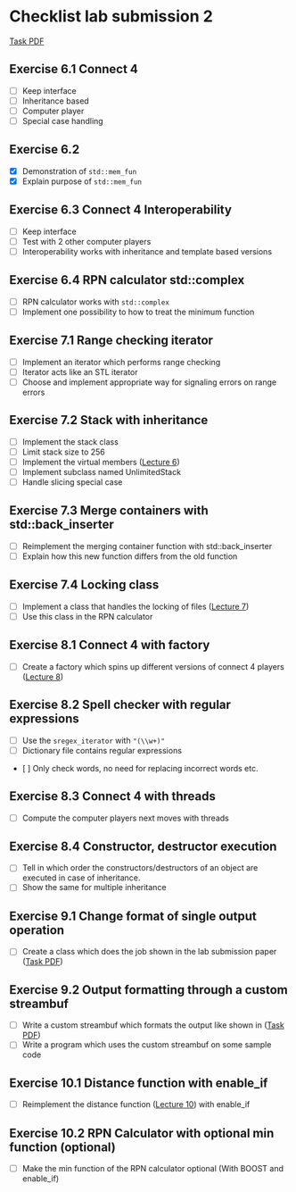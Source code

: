 # Checklist lab submission 2

[Task PDF](http://researcher.watson.ibm.com/researcher/files/zurich-THG/Lab%20Submission%202.pdf)

## Exercise 6.1 Connect 4
* [ ] Keep interface
* [ ] Inheritance based 
* [ ] Computer player
* [ ] Special case handling

## Exercise 6.2
* [x] Demonstration of `std::mem_fun`
* [x] Explain purpose of `std::mem_fun`

## Exercise 6.3 Connect 4 Interoperability
* [ ] Keep interface
* [ ] Test with 2 other computer players
* [ ] Interoperability works with inheritance and template based versions

## Exercise 6.4 RPN calculator std::complex
* [ ] RPN calculator works with `std::complex`
* [ ] Implement one possibility to how to treat the minimum function

## Exercise 7.1 Range checking iterator
* [ ] Implement an iterator which performs range checking
* [ ] Iterator acts like an STL iterator
* [ ] Choose and implement appropriate way for signaling errors on range errors

## Exercise 7.2 Stack with inheritance
* [ ] Implement the stack class
* [ ] Limit stack size to 256
* [ ] Implement the virtual members ([Lecture 6](http://researcher.watson.ibm.com/researcher/files/zurich-THG/cpp16-06.pdf))
* [ ] Implement subclass named UnlimitedStack
* [ ] Handle slicing special case

## Exercise 7.3 Merge containers with std::back_inserter
* [ ] Reimplement the merging container function with std::back_inserter
* [ ] Explain how this new function differs from the old function

## Exercise 7.4 Locking class
* [ ] Implement a class that handles the locking of files ([Lecture 7](http://researcher.watson.ibm.com/researcher/files/zurich-THG/cpp16-07.pdf))
* [ ] Use this class in the RPN calculator

## Exercise 8.1 Connect 4 with factory
* [ ] Create a factory which spins up different versions of connect 4 players ([Lecture 8](http://researcher.watson.ibm.com/researcher/files/zurich-THG/cpp16-08.pdf))

## Exercise 8.2 Spell checker with regular expressions
* [ ] Use the `sregex_iterator` with `"(\\w+)"`
* [ ] Dictionary file contains regular expressions
* [ ] Only check words, no need for replacing incorrect words etc.

## Exercise 8.3 Connect 4 with threads
* [ ] Compute the computer players next moves with threads

## Exercise 8.4 Constructor, destructor execution
* [ ] Tell in which order the constructors/destructors of an object are executed in case of inheritance.
* [ ] Show the same for multiple inheritance

## Exercise 9.1 Change format of single output operation
* [ ] Create a class which does the job shown in the lab submission paper ([Task PDF](http://researcher.watson.ibm.com/researcher/files/zurich-THG/Lab%20Submission%202.pdf))

## Exercise 9.2 Output formatting through a custom streambuf
* [ ] Write a custom streambuf which formats the output like shown in ([Task PDF](http://researcher.watson.ibm.com/researcher/files/zurich-THG/Lab%20Submission%202.pdf))
* [ ] Write a program which uses the custom streambuf on some sample code

## Exercise 10.1 Distance function with enable_if
* [ ] Reimplement the distance function ([Lecture 10](http://researcher.watson.ibm.com/researcher/files/zurich-THG/cpp16-10.pdf)) with enable_if

## Exercise 10.2 RPN Calculator with optional min function (optional)
* [ ] Make the min function of the RPN calculator optional (With BOOST and enable_if)
